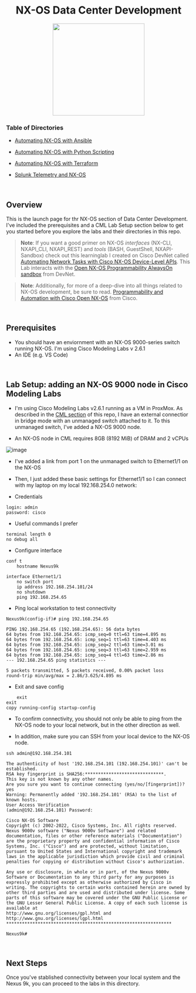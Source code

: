 <h1 align="center">NX-OS Data Center Development</h1>
<p align="center">
<img src="https://github.com/user-attachments/assets/a11b0f82-c826-4ec9-87e7-e6de505a5eb2" width="250">
</p>


### Table of Directories

- [Automating NX-OS with Ansible](https://github.com/xanderstevenson/data-center-development/tree/main/nx-os/ansible_nx-os)

- [Automating NX-OS with Python Scripting](https://github.com/xanderstevenson/data-center-development/tree/main/nx-os/python_scripting_nx-os)

- [Automating NX-OS with Terraform](https://github.com/xanderstevenson/data-center-development/tree/main/nx-os/terraform_nx-os)

- [Splunk Telemetry and NX-OS](https://github.com/xanderstevenson/data-center-development/tree/main/nx-os/splunk_nx-os)

<br>

## Overview 

This is the launch page for thr NX-OS section of Data Center Development. I've included the prerequisites and a CML Lab Setup section below to get you started before you explore the labs and their directories in this repo.

> **Note**: If you want a good primer on NX-OS *interfaces* (NX-CLI, NXAPI_CLI, NXAPI_REST) and *tools* (BASH, GuestShell, NXAPI-Sandbox) check out this learninglab I created on Cisco DevNet called [Automating Network Tasks with Cisco NX-OS Device-Level APIs](https://developer.cisco.com/learning/labs/dne-dci-nxos-device-level-apis/introduction/). This Lab interacts with the [Open NX-OS Programmability AlwaysOn sandbox](https://devnetsandbox.cisco.com/DevNet/catalog/Open-NX-OS-Programmability_open-nx-os) from DevNet.

> **Note**: Additionally, for more of a deep-dive into all things related to NX-OS development, be sure to read. [Programmability and Automation with Cisco Open NX-OS](https://www.cisco.com/c/dam/en/us/td/docs/switches/datacenter/nexus9000/sw/open_nxos/programmability/guide/Programmability_Open_NX-OS.pdf) from Cisco.

<br>

## Prerequisites

- You should have an enviornment with an NX-OS 9000-series switch running NX-OS. I'm using Cisco Modeling Labs v 2.6.1
- An IDE (e.g. VS Code)

<br>

## Lab Setup: adding an NX-OS 9000 node in Cisco Modeling Labs

- I'm using Cisco Modeling Labs v2.6.1 running as a VM in ProxMox. As described in the [CML section](https://github.com/xanderstevenson/data-center-development/tree/main/cml) of this repo, I have an external connectior in bridge mode with an unmanaged switch attached to it. To this unmanaged switch, I've added a NX-OS 9000 node.

- An NX-OS node in CML requires 8GB (8192 MiB) of DRAM and 2 vCPUs

![image](https://github.com/xanderstevenson/data-center-development/assets/27918923/9b533134-4ab6-4060-b3ef-453694f67be3)


- I've added a link from port 1 on the unmanaged switch to Ethernet1/1 on the NX-OS

- Then, I just added these basic settings for Ethernet1/1 so I can connect with my laptop on my local 192.168.254.0 network:

- Credentials
```
login: admin
password: cisco
```

- Useful commands I prefer
```
terminal length 0
no debug all
```

- Configure interface
```
conf t
    hostname Nexus9k

interface Ethernet1/1
    no switch port
    ip address 192.168.254.101/24
    no shutdown
    ping 192.168.254.65
```

- Ping local workstation to test connectivity
```
Nexus9k(config-if)# ping 192.168.254.65

PING 192.168.254.65 (192.168.254.65): 56 data bytes
64 bytes from 192.168.254.65: icmp_seq=0 ttl=63 time=4.895 ms
64 bytes from 192.168.254.65: icmp_seq=1 ttl=63 time=4.403 ms
64 bytes from 192.168.254.65: icmp_seq=2 ttl=63 time=3.01 ms
64 bytes from 192.168.254.65: icmp_seq=3 ttl=63 time=2.959 ms
64 bytes from 192.168.254.65: icmp_seq=4 ttl=63 time=2.86 ms
--- 192.168.254.65 ping statistics ---

5 packets transmitted, 5 packets received, 0.00% packet loss
round-trip min/avg/max = 2.86/3.625/4.895 ms
```

- Exit and save config
```
    exit
exit
copy running-config startup-config 
```

- To confirm connectivity, you should not only be able to ping from the NX-OS node to your local network, but in the other direction as well.

- In addition, make sure you can SSH from your local device to the NX-OS node.

```
ssh admin@192.168.254.101

The authenticity of host '192.168.254.101 (192.168.254.101)' can't be established.
RSA key fingerprint is SHA256:******************************.
This key is not known by any other names.
Are you sure you want to continue connecting (yes/no/[fingerprint])? yes
Warning: Permanently added '192.168.254.101' (RSA) to the list of known hosts.
User Access Verification
(admin@192.168.254.101) Password: 

Cisco NX-OS Software
Copyright (c) 2002-2022, Cisco Systems, Inc. All rights reserved.
Nexus 9000v software ("Nexus 9000v Software") and related documentation, files or other reference materials ("Documentation") are the proprietary property and confidential information of Cisco Systems, Inc. ("Cisco") and are protected, without limitation, pursuant to United States and International copyright and trademark laws in the applicable jurisdiction which provide civil and criminal penalties for copying or distribution without Cisco's authorization.

Any use or disclosure, in whole or in part, of the Nexus 9000v Software or Documentation to any third party for any purposes is expressly prohibited except as otherwise authorized by Cisco in writing. The copyrights to certain works contained herein are owned by other third parties and are used and distributed under license. Some parts of this software may be covered under the GNU Public License or the GNU Lesser General Public License. A copy of each such license is available at
http://www.gnu.org/licenses/gpl.html and
http://www.gnu.org/licenses/lgpl.html
***************************************************************

Nexus9k# 
```

<br>

## Next Steps

Once you've stablished connectivity between your local system and the Nexus 9k, you can proceed to the labs in this directory.
